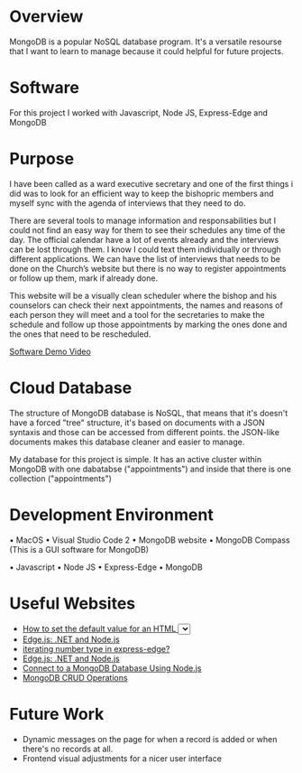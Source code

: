 # Overview

MongoDB is a popular NoSQL database program. It's a versatile resourse that I want to learn to manage because it could helpful for future projects.

# Software

For this project I worked with Javascript, Node JS, Express-Edge and MongoDB

# Purpose

I have been called as a ward executive secretary and one of the first things i did was to look for an efficient way
to keep the bishopric members and myself sync with the agenda of interviews that they need to do.

There are several tools to manage information and responsabilities but I could not find an easy way for them to see
their schedules any time of the day. The official calendar have a lot of events already and the interviews can be
lost through them. I know I could text them individually or through different applications. We can have the list of
interviews that needs to be done on the Church’s website but there is no way to register appointments or follow up them,
mark if already done.

This website will be a visually clean scheduler where the bishop and his counselors can check their next appointments,
the names and reasons of each person they will meet and a tool for the secretaries to make the schedule and follow up
those appointments by marking the ones done and the ones that need to be rescheduled.

[Software Demo Video](http://youtube.link.goes.here)

# Cloud Database

The structure of MongoDB database is NoSQL, that means that it's doesn't have a forced "tree" structure, it's based on documents with a JSON syntaxis and those can be accessed from different points. the JSON-like documents makes this database cleaner and easier to manage.

My database for this project is simple. It has an active cluster within MongoDB with one dabatabse ("appointments") and inside that there is one collection ("appointments")

# Development Environment

• MacOS
• Visual Studio Code 2
• MongoDB website
• MongoDB Compass (This is a GUI software for MongoDB)

• Javascript
• Node JS
• Express-Edge
• MongoDB

# Useful Websites

- [How to set the default value for an HTML <select> element ?](https://www.geeksforgeeks.org/how-to-set-the-default-value-for-an-html-select-element/)
- [Edge.js: .NET and Node.js](https://www.npmjs.com/package/edge-js)
- [iterating number type in express-edge?](https://stackoverflow.com/questions/65977343/iterating-number-type-in-express-edge)
- [Edge.js: .NET and Node.js](https://www.npmjs.com/package/edge-js)
- [Connect to a MongoDB Database Using Node.js](https://www.mongodb.com/blog/post/quick-start-nodejs-mongodb-how-to-get-connected-to-your-database)
- [MongoDB CRUD Operations](https://www.mongodb.com/docs/manual/crud/)

# Future Work

- Dynamic messages on the page for when a record is added or when there's no records at all.
- Frontend visual adjustments for a nicer user interface

